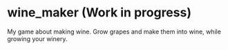 # wine_maker (Work in progress)
My game about making wine. Grow grapes and make them into wine, while growing your winery.
